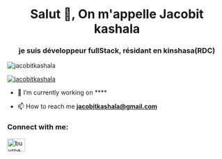 <h1 align="center">Salut 👋, On m'appelle Jacobit kashala</h1>
<h3 align="center">je suis développeur fullStack, résidant en kinshasa(RDC)</h3>

<p align="left"> <img src="https://komarev.com/ghpvc/?username=jacobitkashala&label=Profile%20views&color=0e75b6&style=flat" alt="jacobitkashala" /> </p>

<p align="left"> <a href="https://github.com/ryo-ma/github-profile-trophy"><img src="https://github-profile-trophy.vercel.app/?username=jacobitkashala" alt="jacobitkashala" /></a> </p>

- 🔭 I’m currently working on ****

- 📫 How to reach me **jacobitkashala@gmail.com**

<h3 align="left">Connect with me:</h3>
<p align="left">
<a href="https://discord.gg/buymeacoffee username" target="blank"><img align="center" src="https://raw.githubusercontent.com/rahuldkjain/github-profile-readme-generator/master/src/images/icons/Social/discord.svg" alt="buymeacoffee username" height="30" width="40" /></a>
</p>
